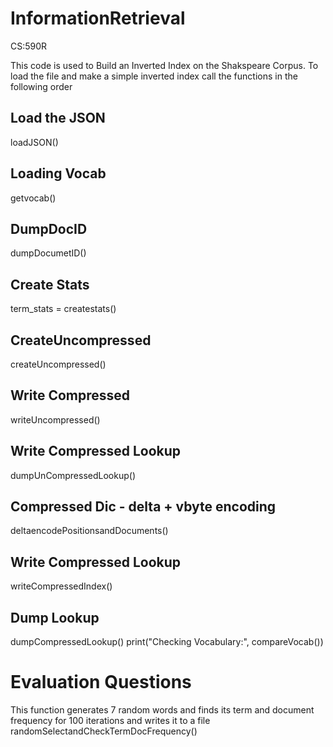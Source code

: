 # InformationRetrieval
CS:590R

This code is used to Build an Inverted Index on the Shakspeare Corpus. 
To load the file and make a simple inverted index call the functions in the following order

## Load the JSON
loadJSON()
## Loading Vocab
getvocab()
## DumpDocID
dumpDocumetID()
## Create Stats
term_stats = createstats()
## CreateUncompressed
createUncompressed()
## Write Compressed
writeUncompressed()
## Write Compressed Lookup
dumpUnCompressedLookup()
## Compressed Dic - delta + vbyte encoding
deltaencodePositionsandDocuments()
## Write Compressed Lookup
writeCompressedIndex()
## Dump Lookup
dumpCompressedLookup()
print("Checking Vocabulary:", compareVocab())


# Evaluation Questions
This function generates 7 random words and finds its term and document frequency for 100 iterations and writes it to a file
randomSelectandCheckTermDocFrequency()
